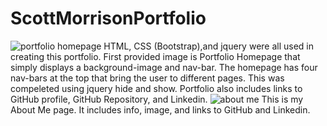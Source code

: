 # ScottMorrisonPortfolio
![portfolio homepage](https://user-images.githubusercontent.com/61360215/80393749-2ebade00-886e-11ea-9705-d626b77fed91.jpg)
HTML, CSS (Bootstrap),and jquery were all used in creating this portfolio.  First provided image is Portfolio Homepage that simply displays a background-image and nav-bar. The homepage has four nav-bars at the top that bring the user to different pages.  This was compeleted using jquery hide and show.  Portfolio also includes links to GitHub profile, GitHub Repository, and Linkedin.
![about me](https://user-images.githubusercontent.com/61360215/80394391-07b0dc00-886f-11ea-96a9-0fc1f2d6d644.jpg)
This is my About Me page. It includes info, image, and links to GitHub and Linkedin.
